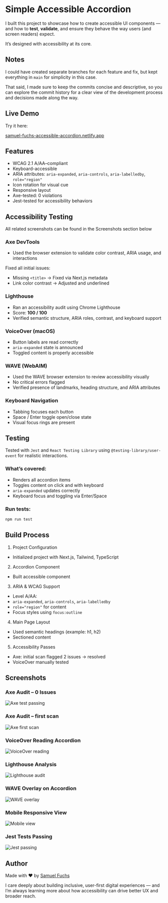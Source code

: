 # Simple Accessible Accordion

I built this project to showcase how to create accessible UI components — and how to **test**, **validate**, and ensure they behave the way users (and screen readers) expect.

It’s designed with accessibility at its core.

## Notes

I could have created separate branches for each feature and fix, but kept everything in `main` for simplicity in this case.

That said, I made sure to keep the commits concise and descriptive, so you can explore the commit history for a clear view of the development process and decisions made along the way.

## Live Demo

Try it here: 

[samuel-fuchs-accessible-accordion.netlify.app](https://samuel-fuchs-accessible-accordion.netlify.app/)

## Features

- WCAG 2.1 A/AA–compliant
- Keyboard-accessible
- ARIA attributes: `aria-expanded`, `aria-controls`, `aria-labelledby`, `role="region"`
- Icon rotation for visual cue
- Responsive layout
- Axe-tested: 0 violations
- Jest-tested for accessibility behaviors

## Accessibility Testing

All related screenshots can be found in the Screenshots section below

### Axe DevTools
- Used the browser extension to validate color contrast, ARIA usage, and interactions

Fixed all initial issues:
- Missing `<title>` → Fixed via Next.js metadata
- Link color contrast → Adjusted and underlined

### Lighthouse

- Ran an accessibility audit using Chrome Lighthouse
- Score: **100 / 100**
- Verified semantic structure, ARIA roles, contrast, and keyboard support

### VoiceOver (macOS)
- Button labels are read correctly
- `aria-expanded` state is announced
- Toggled content is properly accessible

### WAVE (WebAIM)

- Used the WAVE browser extension to review accessibility visually
- No critical errors flagged
- Verified presence of landmarks, heading structure, and ARIA attributes

### Keyboard Navigation
- Tabbing focuses each button
- Space / Enter toggle open/close state
- Visual focus rings are present

## Testing

Tested with `Jest` and `React Testing Library` using `@testing-library/user-event` for realistic interactions.

### What’s covered:

- Renders all accordion items
- Toggles content on click and with keyboard
- `aria-expanded` updates correctly
- Keyboard focus and toggling via Enter/Space

### Run tests:

```bash
npm run test
```

## Build Process

1. Project Configuration

- Initialized project with Next.js, Tailwind, TypeScript

2. Accordion Component

- Built accessible component

3. ARIA & WCAG Support

- Level A/AA:
- `aria-expanded`, `aria-controls`, `aria-labelledby`
- `role="region"` for content
- Focus styles using `focus:outline`

4. Main Page Layout

- Used semantic headings (example: h1, h2)
- Sectioned content

5. Accessibility Passes

- Axe: initial scan flagged 2 issues → resolved
- VoiceOver manually tested

## Screenshots

### Axe Audit – 0 Issues
![Axe test passing](./public/screenshots/axe/axe-initial-scan-pass-02.png)

### Axe Audit – first scan
![Axe first scan](./public/screenshots/axe/axe-initial-scan-pass-01.png)

### VoiceOver Reading Accordion
![VoiceOver reading](./public/screenshots/voiceover/voiceover-expanded-state.png)

### Lighthouse Analysis
![Lighthouse audit](./public/screenshots/lighthouse/lighthouse-accessibility-score.png)

### WAVE Overlay on Accordion  
![WAVE overlay](./public/screenshots/wave/wave-overlay-screenshot.png)

### Mobile Responsive View
![Mobile view](./public/screenshots/mobile/mobile-view.png)

### Jest Tests Passing
![Jest passing](./public/screenshots/testing/jest-tests-passing.png)

## Author

Made with ❤️ by [Samuel Fuchs](https://github.com/samuelfuchs)

I care deeply about building inclusive, user-first digital experiences — and I’m always learning more about how accessibility can drive better UX and broader reach.